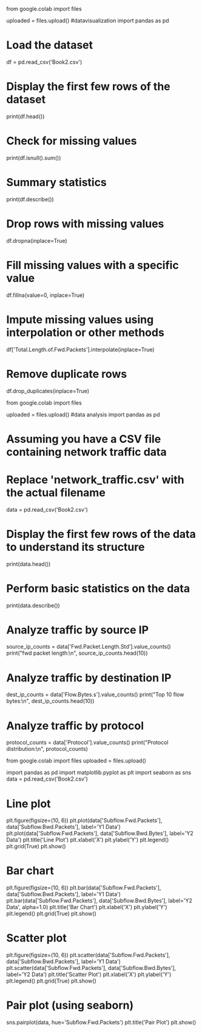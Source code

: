 from google.colab import files

uploaded = files.upload()
#datavisualization
import pandas as pd

# Load the dataset
df = pd.read_csv('Book2.csv')
# Display the first few rows of the dataset
print(df.head())

# Check for missing values
print(df.isnull().sum())

# Summary statistics
print(df.describe())
# Drop rows with missing values
df.dropna(inplace=True)

# Fill missing values with a specific value
df.fillna(value=0, inplace=True)

# Impute missing values using interpolation or other methods
df['Total.Length.of.Fwd.Packets'].interpolate(inplace=True)
# Remove duplicate rows
df.drop_duplicates(inplace=True)

from google.colab import files

uploaded = files.upload()
#data analysis
import pandas as pd

# Assuming you have a CSV file containing network traffic data
# Replace 'network_traffic.csv' with the actual filename
data = pd.read_csv('Book2.csv')

# Display the first few rows of the data to understand its structure
print(data.head())

# Perform basic statistics on the data
print(data.describe())

# Analyze traffic by source IP
source_ip_counts = data['Fwd.Packet.Length.Std'].value_counts()
print("fwd packet length:\n", source_ip_counts.head(10))

# Analyze traffic by destination IP
dest_ip_counts = data['Flow.Bytes.s'].value_counts()
print("Top 10 flow bytes:\n", dest_ip_counts.head(10))

# Analyze traffic by protocol
protocol_counts = data['Protocol'].value_counts()
print("Protocol distribution:\n", protocol_counts)

from google.colab import files
uploaded = files.upload()

import pandas as pd
import matplotlib.pyplot as plt
import seaborn as sns
data = pd.read_csv('Book2.csv')
# Line plot
plt.figure(figsize=(10, 6))
plt.plot(data['Subflow.Fwd.Packets'], data['Subflow.Bwd.Packets'], label='Y1 Data')
plt.plot(data['Subflow.Fwd.Packets'], data['Subflow.Bwd.Bytes'], label='Y2 Data')
plt.title('Line Plot')
plt.xlabel('X')
plt.ylabel('Y')
plt.legend()
plt.grid(True)
plt.show()

# Bar chart
plt.figure(figsize=(10, 6))
plt.bar(data['Subflow.Fwd.Packets'], data['Subflow.Bwd.Packets'], label='Y1 Data')
plt.bar(data['Subflow.Fwd.Packets'], data['Subflow.Bwd.Bytes'], label='Y2 Data', alpha=1.0)
plt.title('Bar Chart')
plt.xlabel('X')
plt.ylabel('Y')
plt.legend()
plt.grid(True)
plt.show()


# Scatter plot
plt.figure(figsize=(10, 6))
plt.scatter(data['Subflow.Fwd.Packets'], data['Subflow.Bwd.Packets'], label='Y1 Data')
plt.scatter(data['Subflow.Fwd.Packets'], data['Subflow.Bwd.Bytes'], label='Y2 Data')
plt.title('Scatter Plot')
plt.xlabel('X')
plt.ylabel('Y')
plt.legend()
plt.grid(True)
plt.show()

# Pair plot (using seaborn)
sns.pairplot(data, hue='Subflow.Fwd.Packets')
plt.title('Pair Plot')
plt.show()
